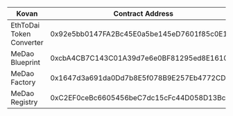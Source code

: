 | Kovan | Contract Address |
| --- | --- |
| EthToDai Token Converter | 0x92e5bb0147FA2Bc45E0a5be145eD7601f85c0E14 |
| MeDao Blueprint | 0xcbA4CB7C143C01A39d7e6e0BF81295ed8E16103c |
| MeDao Factory | 0x1647d3a691da0Dd7b8E5f078B9E257Eb4772CD06 |
| MeDao Registry | 0xC2EF0ceBc6605456beC7dc15cFc44D058D13Bc17 |
